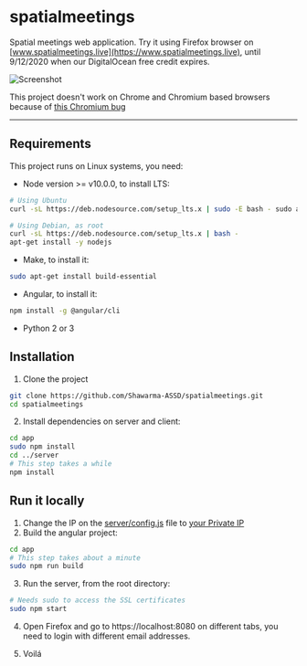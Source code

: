 # spatialmeetings

Spatial meetings web application.
Try it using Firefox browser on [www.spatialmeetings.live](https://www.spatialmeetings.live), until 9/12/2020 when our DigitalOcean free credit expires.

![Screenshot](docs/screenshot.png)

This project doesn't work on Chrome and Chromium based browsers because of [this Chromium bug](https://bugs.chromium.org/p/chromium/issues/detail?can=2&q=121673&colspec=ID%20Pri%20M%20Iteration%20ReleaseBlock%20Cr%20Status%20Owner%20Summary%20OS%20Modified&id=121673)

_____________________________

## Requirements

This project runs on Linux systems, you need:

* Node version >= v10.0.0, to install LTS:
```bash 
# Using Ubuntu
curl -sL https://deb.nodesource.com/setup_lts.x | sudo -E bash - sudo apt-get install -y nodejs

# Using Debian, as root
curl -sL https://deb.nodesource.com/setup_lts.x | bash -
apt-get install -y nodejs
```

* Make, to install it:
```bash
sudo apt-get install build-essential
```
* Angular, to install it:
```bash
npm install -g @angular/cli
```
* Python 2 or 3

## Installation

1. Clone the project

```bash
git clone https://github.com/Shawarma-ASSD/spatialmeetings.git
cd spatialmeetings
```

2. Install dependencies on server and client:
    
```bash
cd app
sudo npm install
cd ../server
# This step takes a while
npm install 
```

## Run it locally

1. Change the IP on the [server/config.js](server/config.js) file to [your Private IP](https://tecadmin.net/check-ip-address-ubuntu-18-04-desktop/)
2. Build the angular project:

```bash
cd app
# This step takes about a minute
sudo npm run build
```

3. Run the server, from the root directory:
```bash
# Needs sudo to access the SSL certificates
sudo npm start
```

4. Open Firefox and go to https://localhost:8080 on different tabs, you need to login with different email addresses. 

5. Voilá

